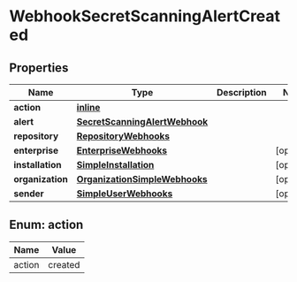 
# WebhookSecretScanningAlertCreated

## Properties
Name | Type | Description | Notes
------------ | ------------- | ------------- | -------------
**action** | [**inline**](#Action) |  | 
**alert** | [**SecretScanningAlertWebhook**](SecretScanningAlertWebhook.md) |  | 
**repository** | [**RepositoryWebhooks**](RepositoryWebhooks.md) |  | 
**enterprise** | [**EnterpriseWebhooks**](EnterpriseWebhooks.md) |  |  [optional]
**installation** | [**SimpleInstallation**](SimpleInstallation.md) |  |  [optional]
**organization** | [**OrganizationSimpleWebhooks**](OrganizationSimpleWebhooks.md) |  |  [optional]
**sender** | [**SimpleUserWebhooks**](SimpleUserWebhooks.md) |  |  [optional]


<a id="Action"></a>
## Enum: action
Name | Value
---- | -----
action | created



